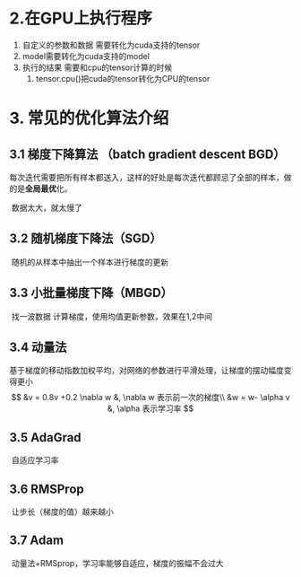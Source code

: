 # 2.在GPU上执行程序

1. 自定义的参数和数据 需要转化为cuda支持的tensor
2. model需要转化为cuda支持的model
3. 执行的结果 需要和cpu的tensor计算的时候
   1. tensor.cpu()把cuda的tensor转化为CPU的tensor

# 3. 常见的优化算法介绍

## 3.1 梯度下降算法 （batch gradient descent BGD）

​	每次迭代需要把所有样本都送入，这样的好处是每次迭代都顾忌了全部的样本，做的是**全局最优**化。

​	数据太大，就太慢了

## 3.2 随机梯度下降法（SGD）

​	随机的从样本中抽出一个样本进行梯度的更新

## 3.3 小批量梯度下降（MBGD）

​	找一波数据 计算梯度，使用均值更新参数，效果在1,2中间

## 3.4 动量法

​	基于梯度的移动指数加权平均，对网络的参数进行平滑处理，让梯度的摆动幅度变得更小
$$
&v = 0.8v +0.2 \nabla w &, \nabla w 表示前一次的梯度\\
&w = w- \alpha v &, \alpha 表示学习率
$$

## 3.5 AdaGrad

​	自适应学习率

## 3.6 RMSProp

​	让步长（梯度的值）越来越小

## 3.7 Adam

​		动量法+RMSprop，学习率能够自适应，梯度的振幅不会过大
